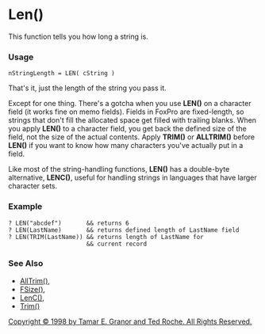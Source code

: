 # Len()

This function tells you how long a string is.

### Usage
```
nStringLength = LEN( cString )
```

That's it, just the length of the string you pass it.

Except for one thing. There's a gotcha when you use **LEN()** on a character
field (it works fine on memo fields). Fields in FoxPro are fixed-length,
so strings that don't fill the allocated space get filled with trailing
blanks. When you apply **LEN()** to a character field, you get back the
defined size of the field, not the size of the actual contents. Apply
**TRIM()** or **ALLTRIM()** before **LEN()** if you want to know how many characters
you've actually put in a field.

Like most of the string-handling functions, **LEN()** has a double-byte
alternative, **LENC()**, useful for handling strings in languages that have
larger character sets.
### Example
```
? LEN("abcdef")       && returns 6
? LEN(LastName)       && returns defined length of LastName field
? LEN(TRIM(LastName)) && returns length of LastName for
                      && current record
```
### See Also

- [AllTrim()](./s4g001.md),
- [FSize()](./s4g076.md),
- [LenC()](./s4g664.md),
- [Trim()](./s4g001.md)

[Copyright © 1998 by Tamar E. Granor and Ted Roche. All Rights
Reserved.](..\copyrite.md)
